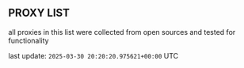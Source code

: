 ## PROXY LIST

all proxies in this list were collected from open sources and tested for functionality

last update: `2025-03-30 20:20:20.975621+00:00` UTC
